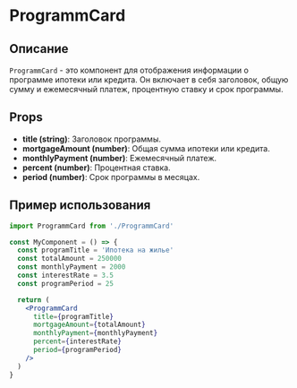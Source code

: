 # ProgrammCard

## Описание

`ProgrammCard` - это компонент для отображения информации о программе ипотеки или кредита. Он включает в себя заголовок, общую сумму и ежемесячный платеж, процентную ставку и срок программы.

## Props

- **title (string)**: Заголовок программы.
- **mortgageAmount (number)**: Общая сумма ипотеки или кредита.
- **monthlyPayment (number)**: Ежемесячный платеж.
- **percent (number)**: Процентная ставка.
- **period (number)**: Срок программы в месяцах.

## Пример использования

```jsx
import ProgrammCard from './ProgrammCard'

const MyComponent = () => {
  const programTitle = 'Ипотека на жилье'
  const totalAmount = 250000
  const monthlyPayment = 2000
  const interestRate = 3.5
  const programPeriod = 25

  return (
    <ProgrammCard
      title={programTitle}
      mortgageAmount={totalAmount}
      monthlyPayment={monthlyPayment}
      percent={interestRate}
      period={programPeriod}
    />
  )
}
```
